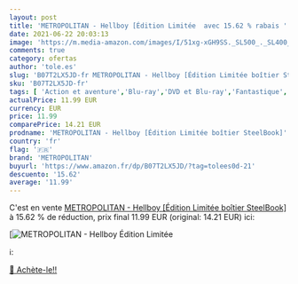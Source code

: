 ```yaml
---
layout: post
title: 'METROPOLITAN - Hellboy [Édition Limitée  avec 15.62 % rabais '
date: 2021-06-22 20:03:13
image: 'https://m.media-amazon.com/images/I/51xg-xGH9SS._SL500_._SL400_.jpg'
comments: true
category: ofertas
author: 'tole.es'
slug: 'B07T2LX5JD-fr METROPOLITAN - Hellboy [Édition Limitée boîtier SteelBook]'
sku: 'B07T2LX5JD-fr'
tags: [ 'Action et aventure','Blu-ray','DVD et Blu-ray','Fantastique','Featured Categories','Films','Policier','Thriller','metropolitan', ]
actualPrice: 11.99 EUR
currency: EUR
price: 11.99
comparePrice: 14.21 EUR
prodname: 'METROPOLITAN - Hellboy [Édition Limitée boîtier SteelBook]'
country: 'fr'
flag: '🇫🇷'
brand: 'METROPOLITAN'
buyurl: 'https://www.amazon.fr/dp/B07T2LX5JD/?tag=tolees0d-21'
descuento: '15.62'
average: '11.99'
---
```


C'est en vente [METROPOLITAN - Hellboy [Édition Limitée boîtier SteelBook]](https://www.amazon.fr/dp/B07T2LX5JD/?tag=tolees0d-21)  à  15.62 % de réduction, prix final  11.99 EUR (original: 14.21 EUR) ici:

[![METROPOLITAN - Hellboy [Édition Limitée ](https://m.media-amazon.com/images/I/51xg-xGH9SS._SL500_._SL400_.jpg)](https://www.amazon.fr/dp/B07T2LX5JD/?tag=tolees0d-21)

ℹ️:


[🛒 Achète-le!!](https://www.amazon.fr/dp/B07T2LX5JD/?tag=tolees0d-21)
